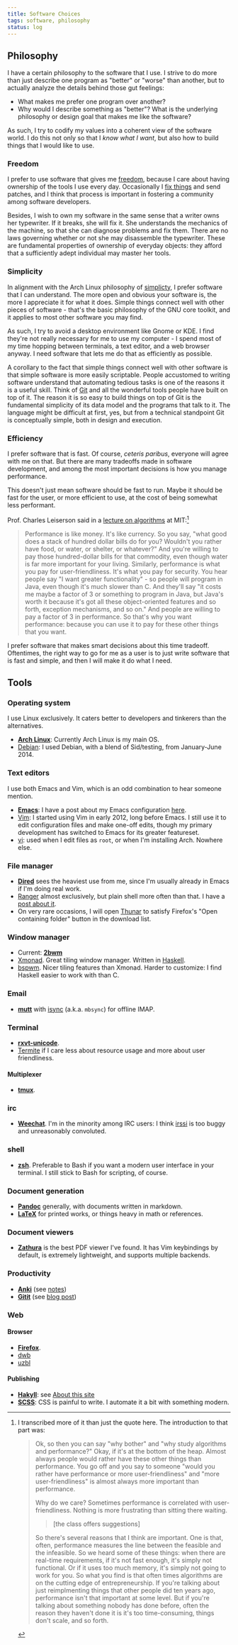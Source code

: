 ```yaml
---
title: Software Choices
tags: software, philosophy
status: log
---
```


## Philosophy

I have a certain philosophy to the software that I use. I strive to do more than just describe one program as "better" or "worse" than another, but to actually analyze the details behind those gut feelings:

- What makes me prefer one program over another?
- Why would I describe something as "better"? What is the underlying philosophy or design goal that makes me like the software?

As such, I try to codify my values into a coherent view of the software world. I do this not only so that I *know what I want*, but also how to build things that I would like to use.

### Freedom

I prefer to use software that gives me [freedom](https://en.wikipedia.org/wiki/Free_software), because I care about having ownership of the tools I use every day. Occasionally I [fix things](worklog.html) and send patches, and I think that process is important in fostering a community among software developers.

Besides, I wish to own my software in the same sense that a writer owns her typewriter. If it breaks, she will fix it. She understands the mechanics of the machine, so that she can diagnose problems and fix them. There are no laws governing whether or not she may disassemble the typewriter. These are fundamental properties of ownership of everyday objects: they afford that a sufficiently adept individual may master her tools.

### Simplicity

In alignment with the Arch Linux philosophy of [simplicty](https://wiki.archlinux.org/index.php/The_Arch_Way#Simplicity), I prefer software that I can understand. The more open and obvious your software is, the more I appreciate it for what it does. Simple things connect well with other pieces of software - that's the basic philosophy of the GNU core toolkit, and it applies to most other software you may find.

As such, I try to avoid a desktop environment like Gnome or KDE. I find they're not really necessary for me to use my computer - I spend most of my time hopping between terminals, a text editor, and a web browser anyway. I need software that lets me do that as efficiently as possible.

A corollary to the fact that simple things connect well with other software is that simple software is more easily scriptable. People accustomed to writing software understand that automating tedious tasks is one of the reasons it is a useful skill. Think of [Git](http://git-scm.com/) and all the wonderful tools people have built on top of it. The reason it is so easy to build things on top of Git is the fundamental simplicity of its data model and the programs that talk to it. The language might be difficult at first, yes, but from a technical standpoint Git is conceptually simple, both in design and execution.

### Efficiency

I prefer software that is fast. Of course, *ceteris paribus*, everyone will agree with me on that. But there are many tradeoffs made in software development, and among the most important decisions is how you manage performance.

This doesn't just mean software should be fast to run. Maybe it should be fast for the user, or more efficient to use, at the cost of being somewhat less performant.

Prof. Charles Leiserson said in a [lecture on algorithms](https://www.youtube.com/watch?v=JPyuH4qXLZ0) at MIT:[^leiserson]

> Performance is like money. It's like currency. So you say, "what good does a stack of hundred dollar bills do for you? Wouldn't you rather have food, or water, or shelter, or whatever?" And you're willing to pay those hundred-dollar bills for that commodity, even though water is far more important for your living. Similarly, performance is what you pay for user-friendliness. It's what you pay for security. You hear people say "I want greater functionality" - so people will program in Java, even though it's much slower than C. And they'll say "it costs me maybe a factor of 3 or something to program in Java, but Java's worth it because it's got all these object-oriented features and so forth, exception mechanisms, and so on." And people are willing to pay a factor of 3 in performance. So that's why you want performance: because you can use it to pay for these other things that you want.

I prefer software that makes smart decisions about this time tradeoff. Oftentimes, the right way to go for me as a user is to just write software that is fast and simple, and then I will make it do what I need.

## Tools

### Operating system

I use Linux exclusively. It caters better to developers and tinkerers than the alternatives.

- **[Arch Linux](https://www.archlinux.org/)**: Currently Arch Linux is my main OS.
- [Debian](https://www.debian.org/): I used Debian, with a blend of Sid/testing, from January-June 2014.

### Text editors

I use both Emacs and Vim, which is an odd combination to hear someone mention.

- **[Emacs](http://www.gnu.org/software/emacs/)**: I have a post about my Emacs configuration [here](blog/2014-07-02-switching-to-emacs.html).
- [Vim](http://www.vim.org/): I started using Vim in early 2012, long before Emacs. I still use it to edit configuration files and make one-off edits, though my primary development has switched to Emacs for its greater featureset.
- [vi](https://en.wikipedia.org/wiki/Vi): used when I edit files as `root`, or when I'm installing Arch. Nowhere else.

### File manager

- **[Dired](/blog/2014-08-03-a-vim-like-emacs-config.html#dired)** sees the heaviest use from me, since I'm usually already in Emacs if I'm doing real work.
- [Ranger](http://ranger.nongnu.org/) almost exclusively, but plain shell more often than that. I have a [post about it](blog/2013-08-12-ranger.html).
- On very rare occasions, I will open [Thunar](https://en.wikipedia.org/wiki/Thunar) to satisfy Firefox's "Open containing folder" button in the download list.

### Window manager

- Current: **[2bwm](https://github.com/venam/2bwm)**
- [Xmonad](http://xmonad.org/). Great tiling window manager. Written in [Haskell](http://www.haskell.org/haskellwiki/Haskell).
- [bspwm](https://github.com/baskerville/bspwm). Nicer tiling features than Xmonad. Harder to customize: I find Haskell easier to work with than C.

### Email

- **[mutt](http://www.mutt.org/)** with [isync](http://isync.sourceforge.net/) (a.k.a. `mbsync`) for offline IMAP.

### Terminal

- **[rxvt-unicode](https://en.wikipedia.org/wiki/Rxvt-unicode)**.
- [Termite](https://github.com/thestinger/termite) if I care less about resource usage and more about user friendliness.

#### Multiplexer

- **[tmux](http://tmux.sourceforge.net/)**.

### irc

- **[Weechat](http://weechat.org/)**. I'm in the minority among IRC users: I think [irssi](http://www.irssi.org/) is too buggy and unreasonably convoluted.

### shell

- **[zsh](http://www.zsh.org/)**. Preferable to Bash if you want a modern user interface in your terminal. I still stick to Bash for scripting, of course.

### Document generation

- **[Pandoc](http://johnmacfarlane.net/pandoc/)** generally, with documents written in markdown.
- **[LaTeX](http://www.latex-project.org/)** for printed works, or things heavy in math or references.

### Document viewers

- **[Zathura](http://pwmt.org/projects/zathura/)** is the best PDF viewer I've found. It has Vim keybindings by default, is extremely lightweight, and supports multiple backends.

### Productivity

- **[Anki](http://ankisrs.net/)** (see [notes](/notetaking.html#memory))
- **[Gitit](http://gitit.net/)** (see [blog post](/blog/2014-07-09-personal-wiki.html))

### Web

#### Browser

- **[Firefox](https://www.mozilla.org)**.
- [dwb](http://portix.bitbucket.org/dwb/)
- [uzbl](http://www.uzbl.org/)

#### Publishing

- **[Hakyll](http://jaspervdj.be/hakyll/)**: see [About this site](/website.html)
- **[SCSS](http://sass-lang.com/)**: CSS is painful to write. I automate it a bit with something modern.

[^leiserson]: I transcribed more of it than just the quote here. The introduction to that part was:

    > Ok, so then you can say "why bother" and "why study algorithms and performance?" Okay, if it's at the bottom of the heap. Almost always people would rather have these other things than performance. You go off and you say to someone "would you rather have performance or more user-friendliness" and "more user-friendliness" is almost always more important than performance.
    >
    > Why do we care? Sometimes performance is correlated with user-friendliness. Nothing is more frustrating than sitting there waiting.
    >
    > > [the class offers suggestions]
    >
    > So there's several reasons that I think are important. One is that, often, performance measures the line between the feasible and the infeasible. So we heard some of these things: when there are real-time requirements, if it's not fast enough, it's simply not functional. Or if it uses too much memory, it's simply not going to work for you. So what you find is that often times algorithms are on the cutting edge of entrepreneurship. If you're talking about just reimplmenting things that other people did ten years ago, performance isn't that important at some level. But if you're talking about something nobody has done before, often the reason they haven't done it is it's too time-consuming, things don't scale, and so forth.

